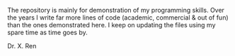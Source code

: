 The repository is mainly for demonstration of my programming skills. Over the years I write far more lines of code (academic, commercial & out of fun) than the ones demonstrated here. I keep on updating the files using my spare time as time goes by.

Dr. X. Ren

